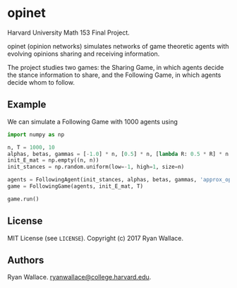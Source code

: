 # opinet
Harvard University Math 153 Final Project.

opinet (opinion networks) simulates networks of game theoretic agents with evolving opinions sharing and receiving information.

The project studies two games: the Sharing Game, in which agents decide the stance information to share, and the Following Game, in which agents decide whom to follow.

## Example

We can simulate a Following Game with 1000 agents using

```python
import numpy as np

n, T = 1000, 10
alphas, betas, gammas = [-1.0] * n, [0.5] * n, [lambda R: 0.5 * R] * n
init_E_mat = np.empty((n, n))
init_stances = np.random.uniform(low=-1, high=1, size=n)

agents = FollowingAgent(init_stances, alphas, betas, gammas, 'approx_opt', T)
game = FollowingGame(agents, init_E_mat, T)

game.run()
```

## License
MIT License (see `LICENSE`). Copyright (c) 2017 Ryan Wallace.

## Authors
Ryan Wallace. ryanwallace@college.harvard.edu.

